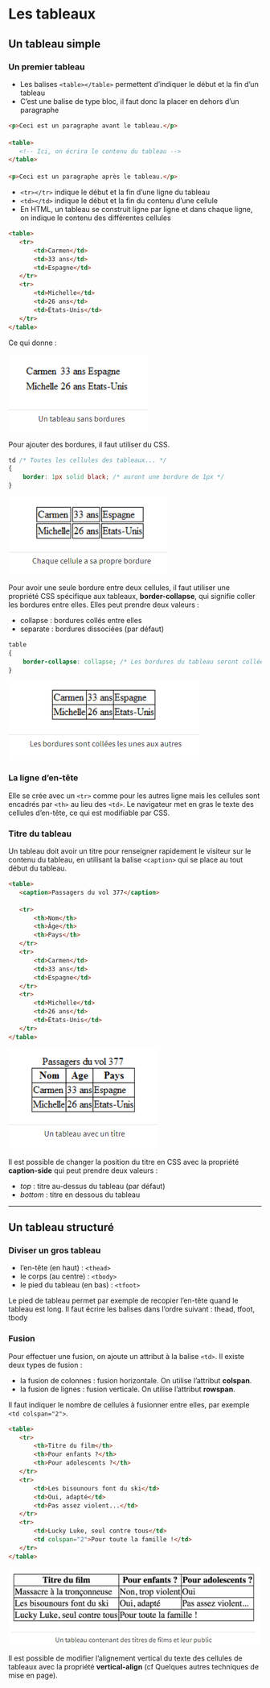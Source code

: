 # Les tableaux

## Un tableau simple

### Un premier tableau

- Les balises `<table></table>` permettent d’indiquer le début et la fin d’un tableau
- C’est une balise de type bloc, il faut donc la placer en dehors d’un paragraphe

```html
<p>Ceci est un paragraphe avant le tableau.</p>

<table>
   <!-- Ici, on écrira le contenu du tableau -->
</table>

<p>Ceci est un paragraphe après le tableau.</p>
```

- `<tr></tr>` indique le début et la fin d’une ligne du tableau
- `<td></td>` indique le début et la fin du contenu d’une cellule
- En HTML, un tableau se construit ligne par ligne et dans chaque ligne, on indique le contenu des différentes cellules

```html
<table>
   <tr>
       <td>Carmen</td>
       <td>33 ans</td>
       <td>Espagne</td>
   </tr>
   <tr>
       <td>Michelle</td>
       <td>26 ans</td>
       <td>États-Unis</td>
   </tr>
</table>
```

Ce qui donne :

![Premier tableau](images/tableau1.png)

Pour ajouter des bordures, il faut utiliser du CSS.

```css
td /* Toutes les cellules des tableaux... */
{
    border: 1px solid black; /* auront une bordure de 1px */
}
```
![Premier tableau](images/tableau2.png)

Pour avoir une seule bordure entre deux cellules, il faut utiliser une propriété CSS spécifique aux tableaux, **border-collapse**, qui signifie coller les bordures entre elles. Elles peut prendre deux valeurs :
- collapse : bordures collés entre elles
- separate : bordures dissociées (par défaut)

```css
table
{
    border-collapse: collapse; /* Les bordures du tableau seront collées (plus joli) */
}
```
![Premier tableau](images/tableau3.png)

### La ligne d’en-tête
Elle se crée avec un `<tr>` comme pour les autres ligne mais les cellules sont encadrés par `<th>` au lieu des `<td>`. Le navigateur met en gras le texte des cellules d’en-tête, ce qui est modifiable par CSS.

### Titre du tableau
Un tableau doit avoir un titre pour renseigner rapidement le visiteur sur le contenu du tableau, en utilisant la balise `<caption>` qui se place au tout début du tableau.

```html
<table>
   <caption>Passagers du vol 377</caption>

   <tr>
       <th>Nom</th>
       <th>Âge</th>
       <th>Pays</th>
   </tr>
   <tr>
       <td>Carmen</td>
       <td>33 ans</td>
       <td>Espagne</td>
   </tr>
   <tr>
       <td>Michelle</td>
       <td>26 ans</td>
       <td>États-Unis</td>
   </tr>
</table>
```
![Tableau avec titres](images/tableau4.png)

Il est possible de changer la position du titre en CSS avec la propriété **caption-side** qui peut prendre deux valeurs :
- *top* : titre au-dessus du tableau (par défaut)
- *bottom* : titre en dessous du tableau

----

## Un tableau structuré

### Diviser un gros tableau

- l’en-tête (en haut)  : `<thead>`
- le corps (au centre) : `<tbody>`
- le pied du tableau (en bas) : `<tfoot>`

Le pied de tableau permet par exemple de recopier l’en-tête quand le tableau est long. Il faut écrire les balises dans l’ordre suivant : thead, tfoot, tbody

### Fusion
Pour effectuer une fusion, on ajoute un attribut à la balise `<td>`. Il existe deux types de fusion :
- la fusion de colonnes : fusion horizontale. On utilise l’attribut **colspan**.
- la fusion de lignes : fusion verticale. On utilise l’attribut **rowspan**.

Il faut indiquer le nombre de cellules à fusionner entre elles, par exemple `<td colspan="2">`.

```html
<table>
   <tr>
       <th>Titre du film</th>
       <th>Pour enfants ?</th>
       <th>Pour adolescents ?</th>
   </tr>
   <tr>
       <td>Les bisounours font du ski</td>
       <td>Oui, adapté</td>
       <td>Pas assez violent...</td>
   </tr>
   <tr>
       <td>Lucky Luke, seul contre tous</td>
       <td colspan="2">Pour toute la famille !</td>
   </tr>
</table>
```
![Tableau avec fusion](images/tableau5.png)

Il est possible de modifier l’alignement vertical du texte des cellules de tableaux avec la propriété **vertical-align** (cf Quelques autres techniques de mise en page).
